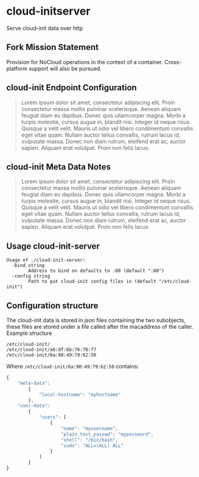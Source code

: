 # cloud-initserver
Serve cloud-init data over http

## Fork Mission Statement
Provision for NoCloud operations in the context of a container. Cross-platform support will also be pursued.

## cloud-init Endpoint Configuration

> Lorem ipsum dolor sit amet, consectetur adipiscing elit. Proin consectetur massa mollis pulvinar scelerisque. Aenean aliquam feugiat diam eu dapibus. Donec quis ullamcorper magna. Morbi a turpis molestie, cursus augue in, blandit nisi. Integer id neque risus. Quisque a velit velit. Mauris ut odio vel libero condimentum convallis eget vitae quam. Nullam auctor tellus convallis, rutrum lacus id, vulputate massa. Donec non diam rutrum, eleifend erat ac, auctor sapien. Aliquam erat volutpat. Proin non felis lacus.

## cloud-init Meta Data Notes

> Lorem ipsum dolor sit amet, consectetur adipiscing elit. Proin consectetur massa mollis pulvinar scelerisque. Aenean aliquam feugiat diam eu dapibus. Donec quis ullamcorper magna. Morbi a turpis molestie, cursus augue in, blandit nisi. Integer id neque risus. Quisque a velit velit. Mauris ut odio vel libero condimentum convallis eget vitae quam. Nullam auctor tellus convallis, rutrum lacus id, vulputate massa. Donec non diam rutrum, eleifend erat ac, auctor sapien. Aliquam erat volutpat. Proin non felis lacus.

## Usage cloud-init-server

```shell
Usage of ./cloud-init-server:
  -bind string
        Address to bind on defaults to :80 (default ":80")
  -config string
        Path to put cloud-init config files in (default "/etc/cloud-init")
```

## Configuration structure

The cloud-init data is stored in json files containing the two subobjects, these files are stored under a file called after the macaddress of the caller.
Example structure

```
/etc/cloud-init/
/etc/cloud-init/a6:df:6b:76:78:f7
/etc/cloud-init/6a:90:49:79:62:50
```

Where `/etc/cloud-init/6a:90:49:79:62:50` contains:

```javascript
{
    "meta-data":
        {
            "local-hostname": "myhostname"
        },
    "user-data":
        {
            "users": [
                {
                    "name": "myusername",
                    "plain_test_passwd": "mypassword",
                    "shell": "/bin/bash",
                    "sudo": "ALL=(ALL) ALL"
                }
            ]
        }
}




